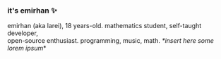 ### it's emirhan ✨
emirhan (aka larei), 18 years-old. mathematics student, self-taught developer, \
open-source enthusiast. programming, music, math. *\*insert here some lorem ipsum*\*
